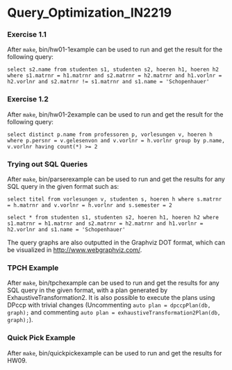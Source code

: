 # Query_Optimization_IN2219

### Exercise 1.1
After `make`, bin/hw01-1example can be used to run and get the result for the following query:

`select s2.name from studenten s1, studenten s2, hoeren h1, hoeren h2 where s1.matrnr = h1.matrnr and s2.matrnr = h2.matrnr and h1.vorlnr = h2.vorlnr and s2.matrnr != s1.matrnr and s1.name = 'Schopenhauer' `

### Exercise 1.2
After `make`, bin/hw01-2example can be used to run and get the result for the following query:

`select distinct p.name from professoren p, vorlesungen v, hoeren h where p.persnr = v.gelesenvon and v.vorlnr = h.vorlnr group by p.name, v.vorlnr having count(*) >= 2`

### Trying out SQL Queries
After `make`, bin/parserexample can be used to run and get the results for any SQL query in the given format such as:

`select titel from vorlesungen v, studenten s, hoeren h where s.matrnr = h.matrnr and v.vorlnr = h.vorlnr and s.semester = 2`

`select * from studenten s1, studenten s2, hoeren h1, hoeren h2 where s1.matrnr = h1.matrnr and s2.matrnr = h2.matrnr and h1.vorlnr = h2.vorlnr and s1.name = 'Schopenhauer'`

The query graphs are also outputted in the Graphviz DOT format, which can be visualized in <http://www.webgraphviz.com/>.

### TPCH Example
After `make`, bin/tpchexample can be used to run and get the results for any SQL query in the given format, with a plan generated by ExhaustiveTransformation2. It is also possible to execute the plans using DPccp with trivial changes (Uncommenting `auto plan = dpccpPlan(db, graph);` and commenting `auto plan = exhaustiveTransformation2Plan(db, graph);`).

### Quick Pick Example
After `make`, bin/quickpickexample can be used to run and get the results for HW09.